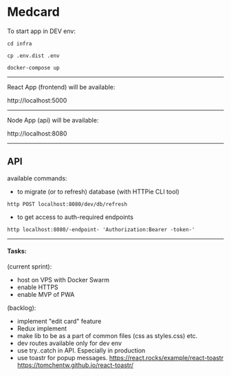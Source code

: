 # Medcard

To start app in DEV env:
```
cd infra
```
```
cp .env.dist .env
```
```
docker-compose up
```

---

React App (frontend) will be available:

http://localhost:5000

---
Node App (api) will be available:

http://localhost:8080

---

## API

available commands:
- to migrate (or to refresh) database (with HTTPie CLI tool)
```
http POST localhost:8080/dev/db/refresh
```

- to get access to auth-required endpoints
```
http localhost:8080/-endpoint- 'Authorization:Bearer -token-'
```

---

#### Tasks:

(current sprint):
- host on VPS with Docker Swarm
- enable HTTPS
- enable MVP of PWA

(backlog):
- implement "edit card" feature
- Redux implement
- make lib to be as a part of common files (css as styles.css) etc.
- dev routes available only for dev env
- use try..catch in API. Especially in production
- use toastr for popup messages.
    https://react.rocks/example/react-toastr
    https://tomchentw.github.io/react-toastr/
